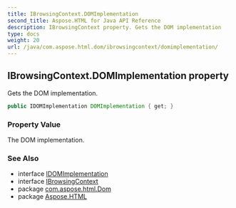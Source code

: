 ```yaml
---
title: IBrowsingContext.DOMImplementation
second_title: Aspose.HTML for Java API Reference
description: IBrowsingContext property. Gets the DOM implementation
type: docs
weight: 20
url: /java/com.aspose.html.dom/ibrowsingcontext/domimplementation/
---
```

## IBrowsingContext.DOMImplementation property

Gets the DOM implementation.

```java
public IDOMImplementation DOMImplementation { get; }
```

### Property Value

The DOM implementation.

### See Also

* interface [IDOMImplementation](../../idomimplementation/)
* interface [IBrowsingContext](../)
* package [com.aspose.html.Dom](../../ibrowsingcontext/)
* package [Aspose.HTML](../../../)
